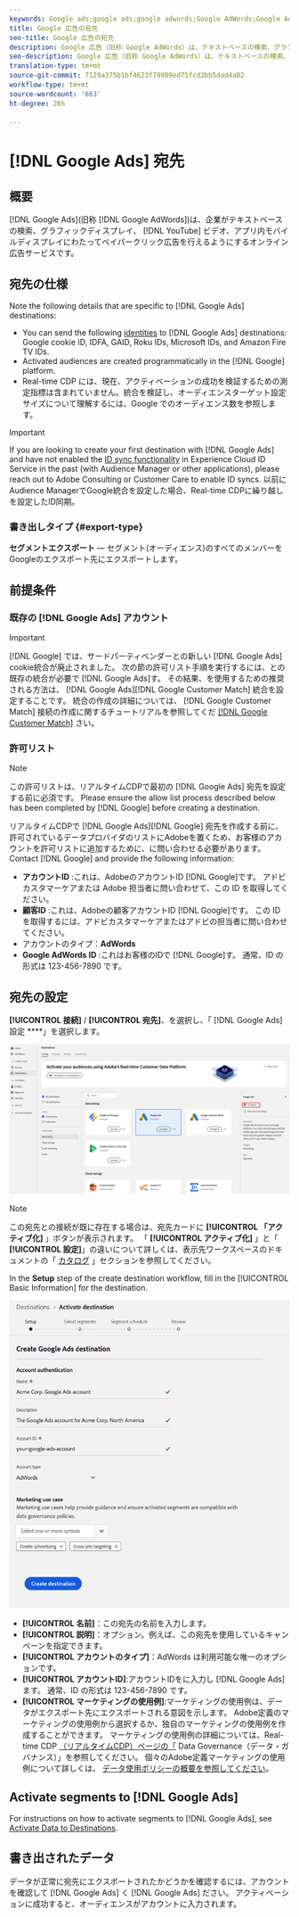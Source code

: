 ```yaml
---
keywords: Google ads;google ads;google adwords;Google AdWords;Google Adwords
title: Google 広告の宛先
seo-title: Google 広告の宛先
description: Google 広告（旧称 Google AdWords）は、テキストベースの検索、グラフィック表示、YouTube ビデオ、アプリ内モバイルディスプレイをまたいで、企業がクリック課金広告を利用できるオンライン広告サービスです。
seo-description: Google 広告（旧称 Google AdWords）は、テキストベースの検索、グラフィック表示、YouTube ビデオ、アプリ内モバイルディスプレイをまたいで、企業がクリック課金広告を利用できるオンライン広告サービスです。
translation-type: tm+mt
source-git-commit: 7129a375b1bf4623f78989ed75fcd2bb5dad4a02
workflow-type: tm+mt
source-wordcount: '663'
ht-degree: 26%

---
```



# [!DNL Google Ads] 宛先

## 概要

[!DNL Google Ads](旧称 [!DNL Google AdWords])は、企業がテキストベースの検索、グラフィックディスプレイ、 [!DNL YouTube] ビデオ、アプリ内モバイルディスプレイにわたってペイパークリック広告を行えるようにするオンライン広告サービスです。

## 宛先の仕様

Note the following details that are specific to [!DNL Google Ads] destinations:

* You can send the following [identities](../../../identity-service/namespaces.md) to [!DNL Google Ads] destinations: Google cookie ID, IDFA, GAID, Roku IDs, Microsoft IDs, and Amazon Fire TV IDs.
* Activated audiences are created programmatically in the [!DNL Google] platform.
*  Real-time CDP には、現在、アクティベーションの成功を検証するための測定指標は含まれていません。統合を検証し、オーディエンスターゲット設定サイズについて理解するには、Google でのオーディエンス数を参照します。

>[!IMPORTANT]
>
>If you are looking to create your first destination with [!DNL Google Ads] and have not enabled the [ID sync functionality](https://experienceleague.adobe.com/docs/id-service/using/id-service-api/methods/idsync.html) in Experience Cloud ID Service in the past (with Audience Manager or other applications), please reach out to Adobe Consulting or Customer Care to enable ID syncs. 以前にAudience ManagerでGoogle統合を設定した場合、Real-time CDPに繰り越しを設定したID同期。

### 書き出しタイプ {#export-type}

**セグメントエクスポート** — セグメント(オーディエンス)のすべてのメンバーをGoogleのエクスポート先にエクスポートします。

## 前提条件

### 既存の [!DNL Google Ads] アカウント

>[!IMPORTANT]
>
> [!DNL Google] では、サードパーティベンダーとの新しい [!DNL Google Ads] cookie統合が廃止されました。 次の節の許可リスト手順を実行するには、との既存の統合が必要で [!DNL Google Ads]す。 その結果、を使用するための推奨される方法は、 [!DNL Google Ads][!DNL Google Customer Match] 統合を設定することです。 統合の作成の詳細については、 [!DNL Google Customer Match] 接続の作成に関するチュートリアルを参照してくだ [[!DNL Google Customer Match]](./google-customer-match.md) さい。

### 許可リスト

>[!NOTE]
>
>この許可リストは、リアルタイムCDPで最初の [!DNL Google Ads] 宛先を設定する前に必須です。 Please ensure the allow list process described below has been completed by [!DNL Google] before creating a destination.

リアルタイムCDPで [!DNL Google Ads][!DNL Google] 宛先を作成する前に、許可されているデータプロバイダのリストにAdobeを置くため、お客様のアカウントを許可リストに追加するために、に問い合わせる必要があります。 Contact [!DNL Google] and provide the following information:

* **アカウントID** :これは、AdobeのアカウントID [!DNL Google]です。 アドビカスタマーケアまたは Adobe 担当者に問い合わせて、この ID を取得してください。
* **顧客ID** :これは、Adobeの顧客アカウントID [!DNL Google]です。 この ID を取得するには、アドビカスタマーケアまたはアドビの担当者に問い合わせてください。
* アカウントのタイプ：**AdWords**
* **Google AdWords ID** :これはお客様のIDで [!DNL Google]す。 通常、ID の形式は 123-456-7890 です。

## 宛先の設定

**[!UICONTROL 接続]** / **[!UICONTROL 宛先]**、を選択し、「 [!DNL Google Ads]設定 ****」を選択します。

![Google 広告の宛先への接続](../../assets/catalog/advertising/google-ads-destination/catalog.png)

>[!NOTE]
>
>この宛先との接続が既に存在する場合は、宛先カードに **[!UICONTROL 「アクティブ化]** 」ボタンが表示されます。 「 **[!UICONTROL アクティブ化]** 」と「 **[!UICONTROL 設定]**」の違いについて詳しくは、表示先ワークスペースのドキュメントの「 [カタログ](../../ui/destinations-workspace.md#catalog) 」セクションを参照してください。

In the **Setup** step of the create destination workflow, fill in the [!UICONTROL Basic Information] for the destination.

![Google 広告の基本情報](../../assets/catalog/advertising/google-ads-destination/setup.png)

* **[!UICONTROL 名前]**：この宛先の名前を入力します。
* **[!UICONTROL 説明]**：オプション。例えば、この宛先を使用しているキャンペーンを指定できます。
* **[!UICONTROL アカウントのタイプ]**：AdWords は利用可能な唯一のオプションです。
* **[!UICONTROL アカウントID]**:アカウントIDをに入力し [!DNL Google Ads]ます。 通常、ID の形式は 123-456-7890 です。
* **[!UICONTROL マーケティングの使用例]**:マーケティングの使用例は、データがエクスポート先にエクスポートされる意図を示します。 Adobe定義のマーケティングの使用例から選択するか、独自のマーケティングの使用例を作成することができます。 マーケティングの使用例の詳細については、Real-time CDP [（リアルタイムCDP）ページの「](../../../rtcdp/privacy/data-governance-overview.md#destinations) Data Governance（データ・ガバナンス）」を参照してください。 個々のAdobe定義マーケティングの使用例について詳しくは、 [データ使用ポリシーの概要を参照してください](../../../data-governance/policies/overview.md#core-actions)。

## Activate segments to [!DNL Google Ads]

For instructions on how to activate segments to [!DNL Google Ads], see [Activate Data to Destinations](../../ui/activate-destinations.md).

## 書き出されたデータ

データが正常に宛先にエクスポートされたかどうかを確認するには、アカウントを確認して [!DNL Google Ads] く [!DNL Google Ads] ださい。 アクティベーションに成功すると、オーディエンスがアカウントに入力されます。